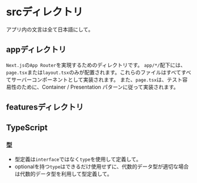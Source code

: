 # srcディレクトリ

アプリ内の文言は全て日本語にして。

## appディレクトリ

`Next.js`の`App Router`を実現するためのディレクトリです。
`app/*/`配下には、`page.tsx`または`layout.tsx`のみが配置されます。これらのファイルはすべてすべてサーバーコンポーネントとして実装されます。
また、`page.tsx`は、テスト容易性のために、Container / Presentation パターンに従って実装されます。

## featuresディレクトリ
<!-- TODO: featuresディレクトリのディレクトリ構成をかく -->

## TypeScript

### 型

- 型定義は`interface`ではなく`type`を使用して定義して。
- optionalを持つ`type`はできるだけ使用せずに、代数的データ型が適切な場合は代数的データ型を利用して型定義して。